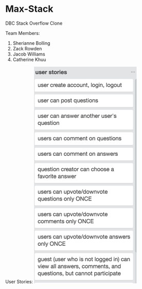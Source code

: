 # Max-Stack
DBC Stack Overflow Clone

Team Members:
1. Sherianne Bolling
2. Zack Rowden
3. Jacob Williams
4. Catherine Khuu

User Stories:
![](user-stories-max-stack.png)
